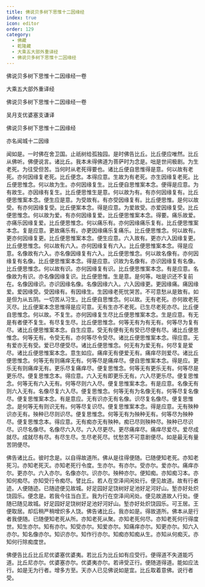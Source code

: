 ```yaml
---
title: 佛说贝多树下思惟十二因缘经
index: true
icon: editor
order: 129
category:
  - 佛藏
  - 乾隆藏
  - 大乘五大部外重译经
  - 佛说贝多树下思惟十二因缘经
---
```


佛说贝多树下思惟十二因缘经一卷  

大乘五大部外重译经  

佛说贝多树下思惟十二因缘经一卷  

吴月支优婆塞支谦译  

佛说贝多树下思惟十二因缘经  

亦名闻城十二因缘  

闻如是。一时佛在舍卫国。止祇树给孤独园。是时佛告比丘。比丘便应唯然。比丘从佛听。佛便说言。诸比丘。我本未得佛道为菩萨时为念是。咄是世间极剧。为生老死。为往受但苦。当何时从老死得要也。诸比丘便自思惟得是意。何以故有老死。亦何因缘复老死。比丘便念。本得应意。生故为有老死。亦生因缘复老死。比丘便思惟念。何以故为生。亦何因缘复生。比丘便自思惟案本念。便得是应意。为有故生。亦因缘有复生。比丘便思惟生是意。何以故为有。有亦何因缘复有。比丘便思惟案本念。便生应是意。为受故有。有亦受因缘复有。比丘便思惟。是何以故受。有亦何因缘复受。比丘便案本念。得是应意。为爱故受。亦爱因缘复受。比丘便思惟念。何以故为爱。有亦何因缘复爱。比丘便思惟案本念。得要。痛乐故爱。亦痛乐因缘复爱。比丘便思惟念。何以痛乐有。亦何因缘痛乐复有。比丘便思惟案本念。复是应意。更故痛乐有。亦更因缘痛乐复痛乐。比丘便思惟念。何以故有。更亦何因缘复更。比丘便思惟案本念。便生应意。六入故有。更亦六入因缘复更。比丘便思惟念。何以故有六入。亦何因缘复有六入。比丘便思惟案本念。得是应意。名像故有六入。亦名像因缘复有六入。比丘便思惟念。何以故名像有。亦何因缘复有名像。比丘便思惟案本念。得是应意。识故为名像有。亦识因缘复有名像。比丘便思惟念。何以故有识。亦何因缘复有识。比丘便思惟案本念。有是应意。名像故为有识。亦名像因缘复识。比丘便思惟。生是意。是何等。咄是识还不复前在。名像因缘识。亦识因缘名像。名像因缘六入。六入因缘更。更因缘痛。痛因缘爱。爱因缘受。受因缘有。有因缘生。生因缘老死忧哭苦。不可意愁从是致有。如是但为从五阴。一切苦从习生。比丘便自思惟念。何以故。无有老死。亦何故老死灭尽。比丘便案本念思惟得是应可意。无有生亦不老死。已生尽老死亦尽。比丘便自思惟念。何以故。不复生。亦何因缘复生尽比丘便思惟案本念。生是应意。有无是有者便不复生。有尽复生尽。比丘便思惟念。何等无有为有无有。何等尽为复有尽。诸比丘便思惟案本念。自生应意。受无有便有无有受已尽便有尽。诸比丘便思惟念。何等无有。令受无有。亦何等尽令受尽。诸比丘便思惟案本念。得应意。无有爱亦无有受。爱已尽便受尽。诸比丘便思惟念。何无有为爱无有。何尽复是爱尽。诸比丘便思惟案本念。意生如应。痛痒无有便爱无有。痛痒尽则爱尽。诸比丘便思惟念。何等无有则痛痒无有。何等尽是痛痒尽。便自思惟案本念。得是应。更乐无有则痛痒无有。更乐尽复痛痒尽。便复思惟念。何等无有更乐无有。何等尽是更乐尽。便复思惟念本。得应意。六入无有即更乐无有。六入尽更乐尽。便复思惟念。何等无有六入无有。何等尽则六入尽。便复思惟案本念。有是应意。名像无有则六入无有。名像尽复六入尽。便复思惟念。何等无有为名像无有。何等尽复名像尽。便复思惟案本念。有是意应。无有识亦无有名像。识尽复名像尽。便复思惟念。是何等无有则识无有。何等尽复识尽。便复思惟案本念。得是应意。无有殃种识亦无有。殃种已尽则识尽。便复思惟念。何等无有为殃种无有。何等尽为殃种尽。便复思惟念本。得应意。无有痴亦无有殃种。痴已尽则殃种尽。殃种已尽识尽。识尽名像尽。名像尽六入尽。六入尽更尽。更尽痛痒尽。痛痒尽爱尽。爱尽成就尽。成就尽有尽。有尽生尽。生尽老死尽。忧愁苦不可意剧便尽。如是最无有量苦阴便尽。  

佛告诸比丘。彼时念是。以自得故道所。佛从是往得便随。已随便知老死。亦知老死习。亦知老死灭。亦知老死行令度。生亦尔。有亦尔。受亦尔。爱亦尔。痛痒亦尔。更亦尔。六入亦尔。名像亦尔。识亦尔。殃种亦尔。便知痴。亦知痴习本。亦知何痴尽。亦知受行令痴尽。譬比丘。若人在空泽间闲处行。便见故道。故有行者迹。人便随迹。已随迹便见故城。好足园好足饶树好足池好足河好山。堑亦好处炽饶园乐。便念是。若我今往当白王。我为行在空泽间闲处。便见故道故人行处。便随已随见故城。好足园好足饶树好足池好河好山。堑亦好处炽饶园乐。可王居。王便取居。却后稍严稍增炽多人饶。佛告诸比丘。我亦如是。得故道所。佛本从是行者我便随。已随便知老死从所。亦知老死从聚。亦知老死何尽。亦知老死何行得度世。知生亦尔。知有亦尔。知受亦尔。知爱亦尔。知痛痒亦尔。知更亦尔。知六入亦尔。知名像亦尔。知识亦尔。知作行亦尔。知痴亦知痴从生。亦知从何痴灭。亦知何行除痴度世。  

佛便告比丘比丘尼优婆塞优婆夷。若比丘为比丘如有应受行。便得道不失道能巧道。比丘尼亦尔。优婆塞亦尔。优婆夷亦尔。若谛受正行。便随道得道。能如应法行。如是无为行者。增多方至。天亦人已见佛说如是宜。比丘取着意佛。说行者受。  
